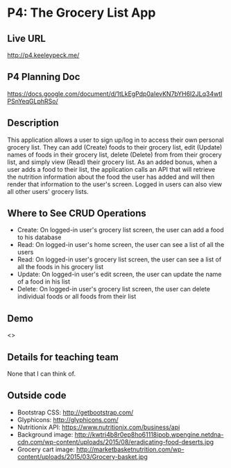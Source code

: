 # P4: The Grocery List App

## Live URL
<http://p4.keeleypeck.me/>

## P4 Planning Doc
<https://docs.google.com/document/d/1tLkEgPdp0aIevKN7bYH6I2JLq34wtIPSnYeqGLphRSo/>

## Description
This application allows a user to sign up/log in to access their own personal grocery list. They can add (Create) foods to their grocery list, edit (Update) names of foods in their grocery list, delete (Delete) from from their grocery list, and simply view (Read) their grocery list. As an added bonus, when a user adds a food to their list, the application calls an API that will retrieve the nutrition information about the food the user has added and will then render that information to the user's screen. Logged in users can also view all other users' grocery lists.

## Where to See CRUD Operations
* Create: On logged-in user's grocery list screen, the user can add a food to his database
* Read: On logged-in user's home screen, the user can see a list of all the users
* Read: On logged-in user's grocery list screen, the user can see a list of all the foods in his grocery list
* Update: On logged-in user's edit screen, the user can update the name of a food in his list
* Delete: On logged-in user's grocery list screen, the user can delete individual foods or all foods from their list

## Demo
<>

## Details for teaching team
None that I can think of.

## Outside code
* Bootstrap CSS: http://getbootstrap.com/
* Glyphicons: http://glyphicons.com/
* Nutritionix API: https://www.nutritionix.com/business/api
* Background image: http://kwtri4b8r0ep8ho61118ipob.wpengine.netdna-cdn.com/wp-content/uploads/2015/08/eradicating-food-deserts.jpg
* Grocery cart image: http://marketbasketnutrition.com/wp-content/uploads/2015/03/Grocery-basket.jpg